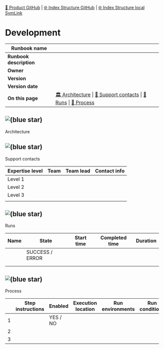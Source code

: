 [📁 Product GitHub](/cerulean-circle-unlimited-2cu/product.md) | [🌐 Index Structure GitHub](/cerulean-circle-unlimited-2cu/product/development.md) | [🌐 Index Structure local SymLink](./development.entry.md)

# Development

| **Runbook name** |     |
| --- | --- |
| **Runbook description** |     |
| **Owner** |     |
| **Version** |     |
| **Version date** |     |
| **On this page** | [🏛 Architecture](#Development-Architecture) \| [💬 Support contacts](#Development-Supportcontacts) \| [🎽 Runs](#Development-Runs) \| [🎢 Process](#Development-Process) |

## ![(blue star)](https://2cu.atlassian.net/wiki/s/1732347312/6452/9ec310e9ed617fde640b4372fb0e11f5501675fa/_/images/icons/emoticons/72/1f3db.png)

 Architecture

## ![(blue star)](https://2cu.atlassian.net/wiki/s/1732347312/6452/9ec310e9ed617fde640b4372fb0e11f5501675fa/_/images/icons/emoticons/72/1f4ac.png)

 Support contacts

| **Expertise level** | **Team** | **Team lead** | **Contact info** |
| --- | --- | --- | --- |
| Level 1 |     |     |     |
| Level 2 |     |     |     |
| Level 3 |     |     |     |
|     |     |     |     |

## ![(blue star)](https://2cu.atlassian.net/wiki/s/1732347312/6452/9ec310e9ed617fde640b4372fb0e11f5501675fa/_/images/icons/emoticons/72/1f3bd.png)

 Runs

| **Name** | **State** | **Start time** | **Completed time** | **Duration** |
| --- | --- | --- | --- | --- |
|     | SUCCESS / ERROR |     |     |     |
|     |     |     |     |     |
|     |     |     |     |     |

## ![(blue star)](https://2cu.atlassian.net/wiki/s/1732347312/6452/9ec310e9ed617fde640b4372fb0e11f5501675fa/_/images/icons/emoticons/72/1f3a2.png)

 Process

|     | **Step instructions** | **Enabled** | **Execution location** | **Run environments** | **Run conditions** | **Documentation** |
| --- | --- | --- | --- | --- | --- | --- |
| 1   |     | YES / NO |     |     |     |     |
| 2   |     |     |     |     |     |     |
| 3   |     |     |     |     |     |     |
